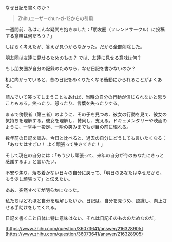 なぜ日記を書くのか？

> Zhihuユーザーchun-zi-12からの引用

一週間前、私はこんな疑問を抱きました：「朋友圈（フレンドサークル）に投稿する意味は何だろう？」

しばらく考えたが、答えが見つからなかった。だから全部削除した。

朋友圈は友達に見せるためのもの？ では、友達に見せる意味は何？

もし朋友圈が自分の記録のためなら、なぜ日記を書かないのか？

机に向かっていると、昔の日記をめくりたくなる衝動にかられることがよくある。

読んでいて笑ってしまうこともあれば、当時の自分の行動が信じられないと思うこともある。笑ったり、怒ったり、言葉を失ったりする。

まるで傍観者（第三者）のように、その子を見つめ、彼女の行動を見て、彼女の気持ちを理解する。彼女を理解し、賛同し、支える。ドキュメンタリーや映画のように、一挙手一投足、一瞬の笑みまでもが目の前に現れる。

数年前の日記を読み、今日と比べると、過去の自分にどうしても言いたくなる：「あなたはすごい！ よく頑張って生きてきた！」

そして現在の自分には：「もう少し頑張って、来年の自分が今のあなたにきっと感謝するよ」と言いたい。

不安や焦り、落ち着かない日々の自分に戻って、「明日のあなたは幸せだから、もう少し頑張って」と伝えたい。

ああ、突然すべてが明らかになった。

私たちはどれほど自分を理解したいか。日記は、自分を見つめ、認識し、向上させる手助けをしてくれる。

日記を書くこと自体に特に意味はない、それは日記そのもののためなのだ。

[https://www.zhihu.com/question/36073641/answer/216328905](https://www.zhihu.com/question/36073641/answer/216328905)